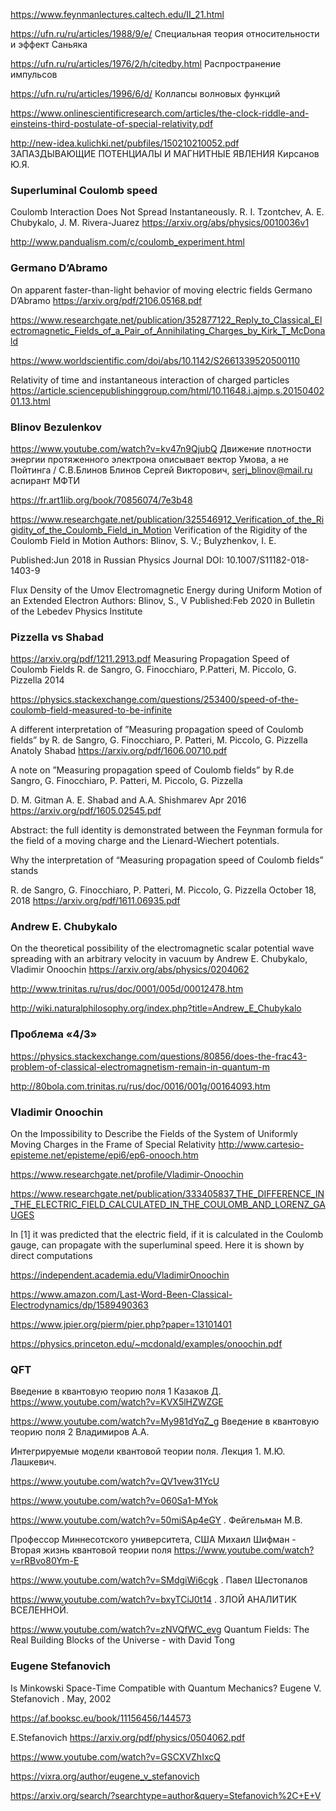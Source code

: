 https://www.feynmanlectures.caltech.edu/II_21.html

https://ufn.ru/ru/articles/1988/9/e/ Специальная теория относительности и эффект Саньяка

https://ufn.ru/ru/articles/1976/2/h/citedby.html Распространение импульсов

https://ufn.ru/ru/articles/1996/6/d/  Коллапсы волновых функций

https://www.onlinescientificresearch.com/articles/the-clock-riddle-and-einsteins-third-postulate-of-special-relativity.pdf

http://new-idea.kulichki.net/pubfiles/150210210052.pdf
ЗАПАЗДЫВАЮЩИЕ ПОТЕНЦИАЛЫ И МАГНИТНЫЕ ЯВЛЕНИЯ Кирсанов Ю.Я.

### Superluminal  Coulomb speed
Coulomb Interaction Does Not Spread Instantaneously. R. I. Tzontchev, A. E. Chubykalo, J. M. Rivera-Juarez
https://arxiv.org/abs/physics/0010036v1

http://www.pandualism.com/c/coulomb_experiment.html 

### Germano D’Abramo
On apparent faster-than-light behavior of moving electric fields
Germano D’Abramo
https://arxiv.org/pdf/2106.05168.pdf 

https://www.researchgate.net/publication/352877122_Reply_to_Classical_Electromagnetic_Fields_of_a_Pair_of_Annihilating_Charges_by_Kirk_T_McDonald

https://www.worldscientific.com/doi/abs/10.1142/S2661339520500110

Relativity of time and instantaneous interaction of charged particles
https://article.sciencepublishinggroup.com/html/10.11648.j.ajmp.s.2015040201.13.html


### Blinov Bezulenkov

https://www.youtube.com/watch?v=kv47n9QjubQ  Движение плотности энергии протяженного электрона описывает вектор Умова, а не Пойтинга / С.В.Блинов
Блинов Сергей Викторович, serj_blinov@mail.ru 
аспирант МФТИ

https://fr.art1lib.org/book/70856074/7e3b48

https://www.researchgate.net/publication/325546912_Verification_of_the_Rigidity_of_the_Coulomb_Field_in_Motion
Verification of the Rigidity of the Coulomb Field in Motion
Authors:  Blinov, S. V.; Bulyzhenkov, I. E. 

Published:Jun 2018 in Russian Physics Journal  DOI: 10.1007/S11182-018-1403-9



Flux Density of the Umov Electromagnetic Energy during Uniform Motion of an Extended Electron 
Authors:  Blinov, S., V   Published:Feb 2020 in Bulletin of the Lebedev Physics Institute

### Pizzella vs Shabad

https://arxiv.org/pdf/1211.2913.pdf Measuring Propagation Speed of Coulomb Fields R. de Sangro, G. Finocchiaro, P.Patteri, M. Piccolo, G. Pizzella
2014


https://physics.stackexchange.com/questions/253400/speed-of-the-coulomb-field-measured-to-be-infinite

A different interpretation of ”Measuring propagation speed of Coulomb fields” by R. de Sangro, G. Finocchiaro, P. Patteri,
M. Piccolo, G. Pizzella
Anatoly Shabad
https://arxiv.org/pdf/1606.00710.pdf

A note on ”Measuring propagation speed of Coulomb fields” by R.de Sangro, G. Finocchiaro, P. Patteri, M. Piccolo, G. Pizzella

D. M. Gitman A. E. Shabad and A.A. Shishmarev  Apr 2016
https://arxiv.org/pdf/1605.02545.pdf

Abstract: 
the full identity is demonstrated between the Feynman formula for the field of a moving charge 
and the Lienard-Wiechert potentials.


Why the interpretation of “Measuring
propagation speed of Coulomb fields” stands

R. de Sangro, G. Finocchiaro, P. Patteri, M. Piccolo, G. Pizzella
October 18, 2018
https://arxiv.org/pdf/1611.06935.pdf

### Andrew E. Chubykalo

On the theoretical possibility of the electromagnetic scalar potential wave spreading with an arbitrary velocity in vacuum
by Andrew E. Chubykalo, Vladimir Onoochin
https://arxiv.org/abs/physics/0204062  

http://www.trinitas.ru/rus/doc/0001/005d/00012478.htm

http://wiki.naturalphilosophy.org/index.php?title=Andrew_E_Chubykalo

### Проблема «4/3»

https://physics.stackexchange.com/questions/80856/does-the-frac43-problem-of-classical-electromagnetism-remain-in-quantum-m

http://80bola.com.trinitas.ru/rus/doc/0016/001g/00164093.htm



### Vladimir Onoochin
On the Impossibility to Describe the Fields of the System of Uniformly Moving Charges in the Frame of Special Relativity
http://www.cartesio-episteme.net/episteme/epi6/ep6-onooch.htm

https://www.researchgate.net/profile/Vladimir-Onoochin


https://www.researchgate.net/publication/333405837_THE_DIFFERENCE_IN_THE_ELECTRIC_FIELD_CALCULATED_IN_THE_COULOMB_AND_LORENZ_GAUGES

In [1] it was predicted that the electric field, if it is calculated in the Coulomb gauge, can propagate with the superluminal speed. Here it is shown by direct computations


https://independent.academia.edu/VladimirOnoochin

https://www.amazon.com/Last-Word-Been-Classical-Electrodynamics/dp/1589490363

https://www.jpier.org/pierm/pier.php?paper=13101401

https://physics.princeton.edu/~mcdonald/examples/onoochin.pdf


### QFT


Введение в квантовую теорию поля 1 Казаков Д.
https://www.youtube.com/watch?v=KVX5lHZWZGE


https://www.youtube.com/watch?v=My981dYqZ_g Введение в квантовую теорию поля 2 Владимиров А.А.


Интегрируемые модели квантовой теории поля. Лекция 1. М.Ю. Лашкевич.

https://www.youtube.com/watch?v=QV1vew31YcU


https://www.youtube.com/watch?v=060Sa1-MYok


https://www.youtube.com/watch?v=50miSAp4eGY . Фейгельман М.В.


Профессор Миннесотского университета, США Михаил Шифман - Вторая жизнь квантовой теории поля
https://www.youtube.com/watch?v=rRBvo80Ym-E

https://www.youtube.com/watch?v=SMdgiWi6cgk . Павел Шестопалов

https://www.youtube.com/watch?v=bxyTCiJ0t14 . ЗЛОЙ АНАЛИТИК ВСЕЛЕННОЙ.

https://www.youtube.com/watch?v=zNVQfWC_evg   Quantum Fields: The Real Building Blocks of the Universe - with David Tong


### Eugene Stefanovich

Is Minkowski Space-Time Compatible with Quantum Mechanics?
Eugene V. Stefanovich . May, 2002

https://af.booksc.eu/book/11156456/144573

E.Stefanovich
https://arxiv.org/pdf/physics/0504062.pdf 

https://www.youtube.com/watch?v=GSCXVZhIxcQ

https://vixra.org/author/eugene_v_stefanovich

https://arxiv.org/search/?searchtype=author&query=Stefanovich%2C+E+V

